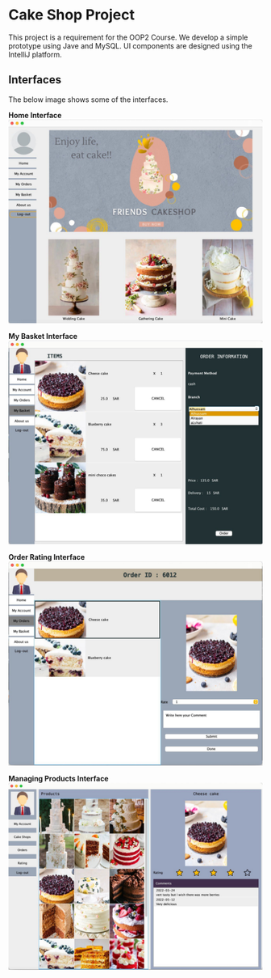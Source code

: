 # Cake Shop Project
This project is a requirement for the OOP2 Course. We develop a simple prototype using Jave and MySQL. UI components are designed using the IntelliJ platform.



## Interfaces
The below image shows some of the interfaces.

**Home Interface**
![](https://github.com/maimonahST/cakeShop/blob/main/Sample/JPEG%20image-4E3C-9E82-6A-0.jpeg)

**My Basket Interface** 
![](https://github.com/maimonahST/cakeShop/blob/main/Sample/JPEG%20image-4C15-8FC2-90-0.jpeg)

**Order Rating Interface**
![](https://github.com/maimonahST/cakeShop/blob/main/Sample/JPEG%20image-4F98-99F0-C7-0.jpeg)

**Managing Products Interface**
![](https://github.com/maimonahST/cakeShop/blob/main/Sample/JPEG%20image-4CD9-9C0C-F3-0.jpeg)
